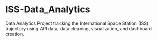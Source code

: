 # ISS-Data_Analytics
Data Analytics Project tracking the International Space Station (ISS) trajectory using API data, data cleaning, visualization, and dashboard creation.
